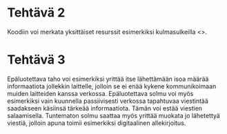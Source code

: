 # Tehtävä 2
Koodiin voi merkata yksittäiset resurssit esimerkiksi kulmasulkeilla <>.

# Tehtävä 3
Epäluotettava taho voi esimerkiksi yrittää itse lähettämään isoa määrää informaatiota jollekkin laittelle, jolloin
se ei enää kykene kommunikoimaan muiden laitteiden kanssa verkossa.
Epäluotettava solmu voi myös esimerkiksi vain kuunnella passiivisesti verkossa tapahtuvaa viestintää saadakseen
käsiinsä tärkeää informaatiota. Tämän voi estää viestien salaamisella. Tuntematon solmu saattaa myös yrittää muokata
jo lähetettyä viestiä, jolloin apuna toimii esimerkiksi digitaalinen allekirjoitus.